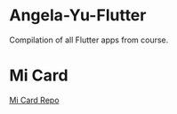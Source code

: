 # Angela-Yu-Flutter
Compilation of all Flutter apps from course.

# Mi Card 

[Mi Card Repo](https://github.com/vpatel-dev/mi-card-flutter)
